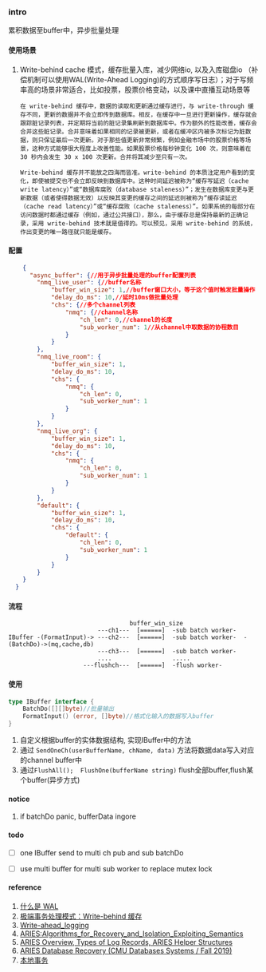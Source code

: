 ### intro
累积数据至buffer中，异步批量处理

#### 使用场景

1. Write-behind cache 模式，缓存批量入库，减少网络io, 以及入库磁盘io （补偿机制可以使用WAL(Write-Ahead Logging)的方式顺序写日志）；对于写频率高的场景非常适合，比如投票，股票价格变动，以及课中直播互动场景等

   `在 write-behind 缓存中，数据的读取和更新通过缓存进行，与 write-through 缓存不同，更新的数据并不会立即传到数据库。相反，在缓存中一旦进行更新操作，缓存就会跟踪脏记录列表，并定期将当前的脏记录集刷新到数据库中。作为额外的性能改善，缓存会合并这些脏记录。合并意味着如果相同的记录被更新，或者在缓冲区内被多次标记为脏数据，则只保证最后一次更新。对于那些值更新非常频繁，例如金融市场中的股票价格等场景，这种方式能够很大程度上改善性能。如果股票价格每秒钟变化 100 次，则意味着在 30 秒内会发生 30 x 100 次更新。合并将其减少至只有一次。`

   `Write-behind 缓存并不能放之四海而皆准。write-behind 的本质注定用户看到的变化，即使被提交也不会立即反映到数据库中。这种时间延迟被称为“缓存写延迟（cache write latency）”或“数据库腐败（database staleness）”；发生在数据库变更与更新数据（或者使得数据无效）以反映其变更的缓存之间的延迟则被称为“缓存读延迟（cache read latency）”或“缓存腐败（cache staleness）”。如果系统的每部分在访问数据时都通过缓存（例如，通过公共接口），那么，由于缓存总是保持最新的正确记录，采用 write-behind 技术就是值得的。可以预见，采用 write-behind 的系统，作出变更的唯一路径就只能是缓存。`

#### 配置
```json
    {
      "async_buffer": {//用于异步批量处理的buffer配置列表
        "nmq_live_user": {//buffer名称
            "buffer_win_size": 1,//buffer窗口大小，等于这个值时触发批量操作
            "delay_do_ms": 10,//延时10ms做批量处理
            "chs": {//多个channel列表
                "nmq": {//channel名称
                    "ch_len": 0,//channel的长度
                    "sub_worker_num": 1//从channel中取数据的协程数目
                }
            }
        },
        "nmq_live_room": {
            "buffer_win_size": 1,
            "delay_do_ms": 10,
            "chs": {
                "nmq": {
                    "ch_len": 0,
                    "sub_worker_num": 1
                }
            }
        },
        "nmq_live_org": {
            "buffer_win_size": 1,
            "delay_do_ms": 10,
            "chs": {
                "nmq": {
                    "ch_len": 0,
                    "sub_worker_num": 1
                }
            }
        },
        "default": {
            "buffer_win_size": 1,
            "delay_do_ms": 10,
            "chs": {
                "default": {
                    "ch_len": 0,
                    "sub_worker_num": 1
                }
            }
        }
    }
  }

```

#### 流程

```
                                  buffer_win_size
                         ---ch1---  [======]  -sub batch worker-
IBuffer -(FormatInput)-> ---ch2---  [======]  -sub batch worker-  -(BatchDo)->(mq,cache,db)
                         ---ch3---  [======]  -sub batch worker-
                         ....                 .....
                     ---flushch---  [======]  -flush worker-

```

#### 使用
```go
type IBuffer interface {
	BatchDo([][]byte)//批量输出
	FormatInput() (error, []byte)//格式化输入的数据写入buffer
}
```
 1. 自定义根据buffer的实体数据结构, 实现IBuffer中的方法
 2. 通过 `SendOneCh(userBufferName, chName, data)` 方法将数据data写入对应的channel buffer中
 3. 通过`FlushAll();  FlushOne(bufferName string)` flush全部buffer,flush某个buffer(异步方式)

#### notice
 1. if batchDo panic, bufferData ingore

#### todo
- [ ] one IBuffer send to multi ch pub and sub batchDo 
- [ ] use multi buffer for multi sub worker to replace mutex lock



#### reference

1. [什么是 WAL](https://segmentfault.com/a/1190000022512468)
2. [极端事务处理模式：Write-behind 缓存](https://www.infoq.cn/article/write-behind-caching)
2. [Write-ahead_logging](https://en.wikipedia.org/wiki/Write-ahead_logging)
2. [ARIES:Algorithms_for_Recovery_and_Isolation_Exploiting_Semantics](https://en.wikipedia.org/wiki/Algorithms_for_Recovery_and_Isolation_Exploiting_Semantics)
2. [ARIES Overview, Types of Log Records, ARIES Helper Structures](https://www.youtube.com/watch?v=S9nctHdkggk)
2. [ARIES Database Recovery (CMU Databases Systems / Fall 2019)](https://www.youtube.com/watch?v=4VGkRXVM5fk)
2. [本地事务](http://icyfenix.cn/architect-perspective/general-architecture/transaction/local.html)

